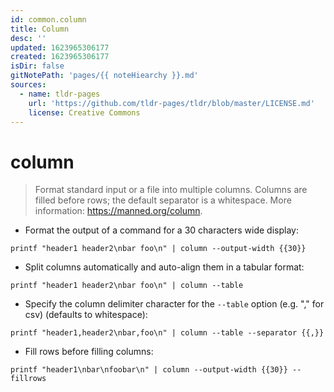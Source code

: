 ```yaml
---
id: common.column
title: Column
desc: ''
updated: 1623965306177
created: 1623965306177
isDir: false
gitNotePath: 'pages/{{ noteHiearchy }}.md'
sources:
  - name: tldr-pages
    url: 'https://github.com/tldr-pages/tldr/blob/master/LICENSE.md'
    license: Creative Commons
---
```

# column

> Format standard input or a file into multiple columns.
> Columns are filled before rows; the default separator is a whitespace.
> More information: <https://manned.org/column>.

- Format the output of a command for a 30 characters wide display:

`printf "header1 header2\nbar foo\n" | column --output-width {{30}}`

- Split columns automatically and auto-align them in a tabular format:

`printf "header1 header2\nbar foo\n" | column --table`

- Specify the column delimiter character for the `--table` option (e.g. "," for csv) (defaults to whitespace):

`printf "header1,header2\nbar,foo\n" | column --table --separator {{,}}`

- Fill rows before filling columns:

`printf "header1\nbar\nfoobar\n" | column --output-width {{30}} --fillrows`

